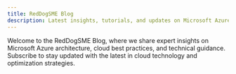```yaml
---
title: RedDogSME Blog
description: Latest insights, tutorials, and updates on Microsoft Azure architecture and cloud solutions
---
```


Welcome to the RedDogSME Blog, where we share expert insights on Microsoft Azure architecture, cloud best practices, and technical guidance. Subscribe to stay updated with the latest in cloud technology and optimization strategies.
